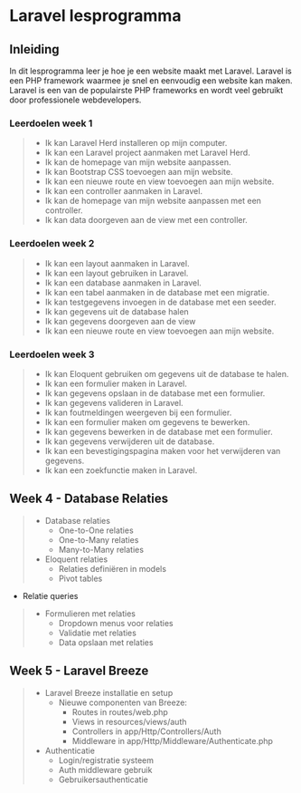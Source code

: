 # Laravel lesprogramma

## Inleiding

In dit lesprogramma leer je hoe je een website maakt met Laravel. Laravel is een PHP framework waarmee je snel en eenvoudig een website kan maken. Laravel is een van de populairste PHP frameworks en wordt veel gebruikt door professionele webdevelopers.

### Leerdoelen week 1

> - Ik kan Laravel Herd installeren op mijn computer.
> - Ik kan een Laravel project aanmaken met Laravel Herd.
> - Ik kan de homepage van mijn website aanpassen.
> - Ik kan Bootstrap CSS toevoegen aan mijn website.
> - Ik kan een nieuwe route en view toevoegen aan mijn website.
> - Ik kan een controller aanmaken in Laravel.
> - Ik kan de homepage van mijn website aanpassen met een controller.
> - Ik kan data doorgeven aan de view met een controller.

### Leerdoelen week 2

> - Ik kan een layout aanmaken in Laravel.
> - Ik kan een layout gebruiken in Laravel.
> - Ik kan een database aanmaken in Laravel.
> - Ik kan een tabel aanmaken in de database met een migratie.
> - Ik kan testgegevens invoegen in de database met een seeder.
> - Ik kan gegevens uit de database halen
> - Ik kan gegevens doorgeven aan de view
> - Ik kan een nieuwe route en view toevoegen aan mijn website.

### Leerdoelen week 3

> - Ik kan Eloquent gebruiken om gegevens uit de database te halen.
> - Ik kan een formulier maken in Laravel.
> - Ik kan gegevens opslaan in de database met een formulier.
> - Ik kan gegevens valideren in Laravel.
> - Ik kan foutmeldingen weergeven bij een formulier.
> - Ik kan een formulier maken om gegevens te bewerken.
> - Ik kan gegevens bewerken in de database met een formulier.
> - Ik kan gegevens verwijderen uit de database.
> - Ik kan een bevestigingspagina maken voor het verwijderen van gegevens.
> - Ik kan een zoekfunctie maken in Laravel.

## Week 4 - Database Relaties
> - Database relaties
>   - One-to-One relaties
>   - One-to-Many relaties
>   - Many-to-Many relaties
> - Eloquent relaties
>   - Relaties definiëren in models
>   - Pivot tables
  - Relatie queries
> - Formulieren met relaties
>   - Dropdown menus voor relaties
>   - Validatie met relaties
>   - Data opslaan met relaties

## Week 5 - Laravel Breeze
> - Laravel Breeze installatie en setup
>   - Nieuwe componenten van Breeze:
>     - Routes in routes/web.php
>     - Views in resources/views/auth
>     - Controllers in app/Http/Controllers/Auth
>     - Middleware in app/Http/Middleware/Authenticate.php
> - Authenticatie
>   - Login/registratie systeem
>   - Auth middleware gebruik
>   - Gebruikersauthenticatie